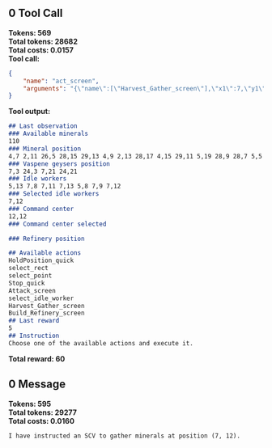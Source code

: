 ## 0 Tool Call
**Tokens: 569**  
**Total tokens: 28682**  
**Total costs: 0.0157**  
**Tool call:**  
```json
{
    "name": "act_screen",
    "arguments": "{\"name\":[\"Harvest_Gather_screen\"],\"x1\":7,\"y1\":12}"
}
```
**Tool output:**  
```markdown
## Last observation
### Available minerals
110
### Mineral position
4,7 2,11 26,5 28,15 29,13 4,9 2,13 28,17 4,15 29,11 5,19 28,9 28,7 5,5 4,17 26,19
### Vaspene geysers position
7,3 24,3 7,21 24,21
### Idle workers
5,13 7,8 7,11 7,13 5,8 7,9 7,12
### Selected idle workers
7,12
### Command center
12,12
### Command center selected

### Refinery position

## Available actions
HoldPosition_quick
select_rect
select_point
Stop_quick
Attack_screen
select_idle_worker
Harvest_Gather_screen
Build_Refinery_screen
## Last reward
5
## Instruction
Choose one of the available actions and execute it.
```
**Total reward: 60**  
## 0 Message
**Tokens: 595**  
**Total tokens: 29277**  
**Total costs: 0.0160**  
```markdown
I have instructed an SCV to gather minerals at position (7, 12).
```
